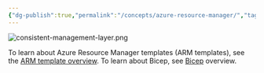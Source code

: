 ```yaml
---
{"dg-publish":true,"permalink":"/concepts/azure-resource-manager/","tags":["concept/SRE/cloud/azure"]}
---
```


![consistent-management-layer.png](/img/user/images/consistent-management-layer.png)

To learn about Azure Resource Manager templates (ARM templates), see the [ARM template overview](https://learn.microsoft.com/en-us/azure/azure-resource-manager/templates/overview). To learn about Bicep, see [Bicep](https://learn.microsoft.com/en-us/azure/azure-resource-manager/bicep/overview) overview.